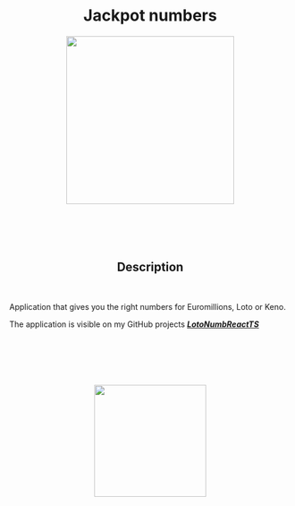 # <center style="margin-bottom: 20px">Jackpot numbers</center>

<div align="center" style="margin-bottom: 100px">
    <img width="auto" height="300" src="./images/jackpotnumbersDesk_800.svg">
</div>

## <center style="margin-bottom: 50px">Description</center>

Application that gives you the right numbers for Euromillions, Loto or Keno.

The application is visible on my GitHub projects **_[LotoNumbReactTS](https://gilleslaurant.github.io/LotoNumbReactTS/)_**

<div align="center" style="margin-top: 100px">
    <img width="auto" height="200" src="./images/jackpotnumbersMob_180.svg">
</div>
